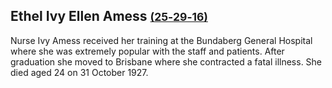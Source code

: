 ## Ethel Ivy Ellen Amess <small>[(25‑29‑16)](https://brisbane.discovereverafter.com/profile/32041084 "Go to Memorial Information" )</small>

Nurse Ivy Amess received her training at the Bundaberg General Hospital where she was extremely popular with the staff and patients. After graduation she moved to Brisbane where she contracted a fatal illness. She died aged 24 on 31 October 1927.

<!--
>In loving memory of sister Ethel Ivy Ellen AMESS  <br>
>died 31^st^ Oct 1927 aged 24 years.  <br>
>At Rest
-->
